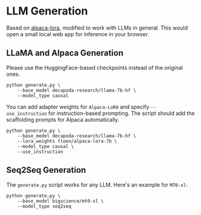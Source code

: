 # LLM Generation
Based on [alpaca-lora](https://github.com/tloen/alpaca-lora), modified to work with LLMs in general. This would open a small local web app for inference in your browser.

## LLaMA and Alpaca Generation
Please use the HuggingFace-based checkpoints instead of the original ones.

```
python generate.py \
    --base_model decapoda-research/llama-7b-hf \
    --model_type causal
```

You can add adapter weights for `Alpaca-LoRA` and specify `--use_instruction` for instruction-based prompting. The script should add the scaffolding prompts for Alpaca automatically.

```
python generate.py \
    --base_model decapoda-research/llama-7b-hf \
    --lora_weights tloen/alpaca-lora-7b \
    --model_type causal \
    --use_instruction 
```

## Seq2Seq Generation
The `generate.py` script works for any LLM. Here's an example for `MT0-xl`:

```
python generate.py \
    --base_model bigscience/mt0-xl \
    --model_type seq2seq
```
